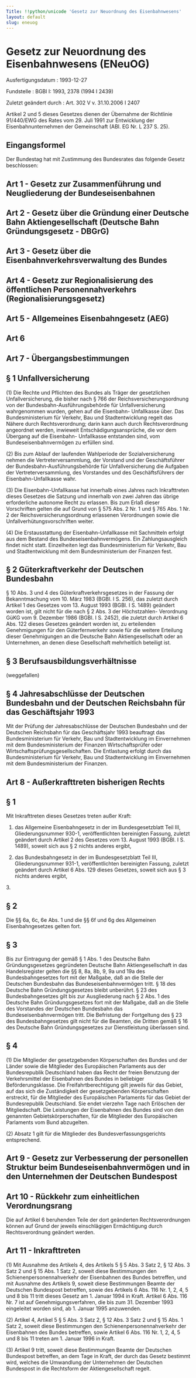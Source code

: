 ```yaml
---
Title: !!python/unicode 'Gesetz zur Neuordnung des Eisenbahnwesens'
layout: default
slug: eneuog
---
```


# Gesetz zur Neuordnung des Eisenbahnwesens (ENeuOG)

Ausfertigungsdatum
:   1993-12-27

Fundstelle
:   BGBl I: 1993, 2378 (1994 I 2439)

Zuletzt geändert durch
:   Art. 302 V v. 31.10.2006 I 2407

Artikel 2 und 5 dieses Gesetzes dienen der Übernahme der Richtlinie
91/440/EWG des Rates vom 29. Juli 1991 zur Entwicklung der
Eisenbahnunternehmen der Gemeinschaft (ABl. EG Nr. L 237 S. 25).


## Eingangsformel

Der Bundestag hat mit Zustimmung des Bundesrates das folgende Gesetz
beschlossen:


## Art 1 - Gesetz zur Zusammenführung und Neugliederung der Bundeseisenbahnen



## Art 2 - Gesetz über die Gründung einer Deutsche Bahn Aktiengesellschaft (Deutsche Bahn Gründungsgesetz - DBGrG)



## Art 3 - Gesetz über die Eisenbahnverkehrsverwaltung des Bundes



## Art 4 - Gesetz zur Regionalisierung des öffentlichen Personennahverkehrs (Regionalisierungsgesetz)



## Art 5 - Allgemeines Eisenbahngesetz (AEG)



## Art 6



## Art 7 - Übergangsbestimmungen



## § 1 Unfallversicherung

(1) Die Rechte und Pflichten des Bundes als Träger der gesetzlichen
Unfallversicherung, die bisher nach § 766 der
Reichsversicherungsordnung von der Bundesbahn-Ausführungsbehörde für
Unfallversicherung wahrgenommen wurden, gehen auf die Eisenbahn-
Unfallkasse über. Das Bundesministerium für Verkehr, Bau und
Stadtentwicklung regelt das Nähere durch Rechtsverordnung; darin kann
auch durch Rechtsverordnung angeordnet werden, inwieweit
Entschädigungsansprüche, die vor dem Übergang auf die Eisenbahn-
Unfallkasse entstanden sind, vom Bundeseisenbahnvermögen zu erfüllen
sind.

(2) Bis zum Ablauf der laufenden Wahlperiode der Sozialversicherung
nehmen die Vertreterversammlung, der Vorstand und der Geschäftsführer
der Bundesbahn-Ausführungsbehörde für Unfallversicherung die Aufgaben
der Vertreterversammlung, des Vorstandes und des Geschäftsführers der
Eisenbahn-Unfallkasse wahr.

(3) Die Eisenbahn-Unfallkasse hat innerhalb eines Jahres nach
Inkrafttreten dieses Gesetzes die Satzung und innerhalb von zwei
Jahren das übrige erforderliche autonome Recht zu erlassen. Bis zum
Erlaß dieser Vorschriften gelten die auf Grund von § 575 Abs. 2 Nr. 1
und § 765 Abs. 1 Nr. 2 der Reichsversicherungsordnung erlassenen
Verordnungen sowie die Unfallverhütungsvorschriften weiter.

(4) Die Erstausstattung der Eisenbahn-Unfallkasse mit Sachmitteln
erfolgt aus dem Bestand des Bundeseisenbahnvermögens. Ein
Zahlungsausgleich findet nicht statt. Einzelheiten legt das
Bundesministerium für Verkehr, Bau und Stadtentwicklung mit dem
Bundesministerium der Finanzen fest.


## § 2 Güterkraftverkehr der Deutschen Bundesbahn

§ 10 Abs. 3 und 4 des Güterkraftverkehrsgesetzes in der Fassung der
Bekanntmachung vom 10. März 1983 (BGBl. I S. 256), das zuletzt durch
Artikel 1 des Gesetzes vom 13. August 1993 (BGBl. I S. 1489) geändert
worden ist, gilt nicht für die nach § 2 Abs. 3 der Höchstzahlen-
Verordnung GüKG vom 9. Dezember 1986 (BGBl. I S. 2452), die zuletzt
durch Artikel 6 Abs. 122 dieses Gesetzes geändert worden ist, zu
erteilenden Genehmigungen für den Güterfernverkehr sowie für die
weitere Erteilung dieser Genehmigungen an die Deutsche Bahn
Aktiengesellschaft oder an Unternehmen, an denen diese Gesellschaft
mehrheitlich beteiligt ist.


## § 3 Berufsausbildungsverhältnisse

(weggefallen)


## § 4 Jahresabschlüsse der Deutschen Bundesbahn und der Deutschen Reichsbahn für das Geschäftsjahr 1993

Mit der Prüfung der Jahresabschlüsse der Deutschen Bundesbahn und der
Deutschen Reichsbahn für das Geschäftsjahr 1993 beauftragt das
Bundesministerium für Verkehr, Bau und Stadtentwicklung im
Einvernehmen mit dem Bundesministerium der Finanzen Wirtschaftsprüfer
oder Wirtschaftsprüfungsgesellschaften. Die Entlastung erfolgt durch
das Bundesministerium für Verkehr, Bau und Stadtentwicklung im
Einvernehmen mit dem Bundesministerium der Finanzen.


## Art 8 - Außerkrafttreten bisherigen Rechts



## § 1

Mit Inkrafttreten dieses Gesetzes treten außer Kraft:

1.  das Allgemeine Eisenbahngesetz in der im Bundesgesetzblatt Teil III,
    Gliederungsnummer 930-1, veröffentlichten bereinigten Fassung, zuletzt
    geändert durch Artikel 2 des Gesetzes vom 13. August 1993 (BGBl. I S.
    1489), soweit sich aus § 2 nichts anderes ergibt,


2.  das Bundesbahngesetz in der im Bundesgesetzblatt Teil III,
    Gliederungsnummer 931-1, veröffentlichten bereinigten Fassung, zuletzt
    geändert durch Artikel 6 Abs. 129 dieses Gesetzes, soweit sich aus § 3
    nichts anderes ergibt,



3\.


## § 2

Die §§ 6a, 6c, 6e Abs. 1 und die §§ 6f und 6g des Allgemeinen
Eisenbahngesetzes gelten fort.


## § 3

Bis zur Eintragung der gemäß § 1 Abs. 1 des Deutsche Bahn
Gründungsgesetzes gegründeten Deutsche Bahn Aktiengesellschaft in das
Handelsregister gelten die §§ 8, 8a, 8b, 9, 9a und 19a des
Bundesbahngesetzes fort mit der Maßgabe, daß an die Stelle der
Deutschen Bundesbahn das Bundeseisenbahnvermögen tritt. § 18 des
Deutsche Bahn Gründungsgesetzes bleibt unberührt. § 23 des
Bundesbahngesetzes gilt bis zur Ausgliederung nach § 2 Abs. 1 des
Deutsche Bahn Gründungsgesetzes fort mit der Maßgabe, daß an die
Stelle des Vorstandes der Deutschen Bundesbahn das
Bundeseisenbahnvermögen tritt. Die Befristung der Fortgeltung des § 23
des Bundesbahngesetzes gilt nicht für die Beamten, die Dritten gemäß §
16 des Deutsche Bahn Gründungsgesetzes zur Dienstleistung überlassen
sind.


## § 4

(1) Die Mitglieder der gesetzgebenden Körperschaften des Bundes und
der Länder sowie die Mitglieder des Europäischen Parlaments aus der
Bundesrepublik Deutschland haben das Recht der freien Benutzung der
Verkehrsmittel der Eisenbahnen des Bundes in beliebiger
Beförderungsklasse. Die Freifahrtberechtigung gilt jeweils für das
Gebiet, auf das sich die Zuständigkeit der gesetzgebenden
Körperschaften erstreckt, für die Mitglieder des Europäischen
Parlaments für das Gebiet der Bundesrepublik Deutschland. Sie endet
vierzehn Tage nach Erlöschen der Mitgliedschaft. Die Leistungen der
Eisenbahnen des Bundes sind von den genannten Gebietskörperschaften,
für die Mitglieder des Europäischen Parlaments vom Bund abzugelten.

(2) Absatz 1 gilt für die Mitglieder des Bundesverfassungsgerichts
entsprechend.


## Art 9 - Gesetz zur Verbesserung der personellen Struktur beim Bundeseisenbahnvermögen und in den Unternehmen der Deutschen Bundespost



## Art 10 - Rückkehr zum einheitlichen Verordnungsrang

Die auf Artikel 6 beruhenden Teile der dort geänderten
Rechtsverordnungen können auf Grund der jeweils einschlägigen
Ermächtigung durch Rechtsverordnung geändert werden.


## Art 11 - Inkrafttreten

(1) Mit Ausnahme des Artikels 4, des Artikels 5 § 5 Abs. 3 Satz 2, §
12 Abs. 3 Satz 2 und § 15 Abs. 1 Satz 2, soweit diese Bestimmungen den
Schienenpersonennahverkehr der Eisenbahnen des Bundes betreffen, und
mit Ausnahme des Artikels 9, soweit diese Bestimmungen Beamte der
Deutschen Bundespost betreffen, sowie des Artikels 6 Abs. 116 Nr. 1,
2, 4, 5 und 8 bis 11 tritt dieses Gesetz am 1. Januar 1994 in Kraft.
Artikel 6 Abs. 116 Nr. 7 ist auf Genehmigungsverfahren, die bis zum
31\. Dezember 1993 eingeleitet worden sind, ab 1. Januar 1995
anzuwenden.

(2) Artikel 4, Artikel 5 § 5 Abs. 3 Satz 2, § 12 Abs. 3 Satz 2 und §
15 Abs. 1 Satz 2, soweit diese Bestimmungen den
Schienenpersonennahverkehr der Eisenbahnen des Bundes betreffen, sowie
Artikel 6 Abs. 116 Nr. 1, 2, 4, 5 und 8 bis 11 treten am 1. Januar
1996 in Kraft.

(3) Artikel 9 tritt, soweit diese Bestimmungen Beamte der Deutschen
Bundespost betreffen, an dem Tage in Kraft, der durch das Gesetz
bestimmt wird, welches die Umwandlung der Unternehmen der Deutschen
Bundespost in die Rechtsform der Aktiengesellschaft regelt.

